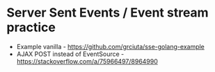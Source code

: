 # Server Sent Events / Event stream practice

* Example vanilla - https://github.com/grciuta/sse-golang-example
* AJAX POST instead of EventSource - https://stackoverflow.com/a/75966497/8964990
